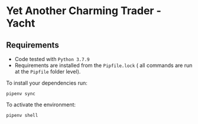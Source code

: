 # Yet Another Charming Trader - Yacht

## Requirements
* Code tested with `Python 3.7.9`
* Requirements are installed from the `Pipfile.lock`
( all commands are run at the `Pipfile` folder level).
  
To install your dependencies run:
```shell
pipenv sync
```
To activate the environment:
```shell
pipenv shell
```

